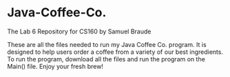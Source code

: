 # Java-Coffee-Co.
The Lab 6 Repository for CS160 by Samuel Braude

These are all the files needed to run my Java Coffee Co. program. It is designed to help users order a coffee from a variety of our best ingredients. To run the program, download all the files and run the program on the Main() file. Enjoy your fresh brew!
